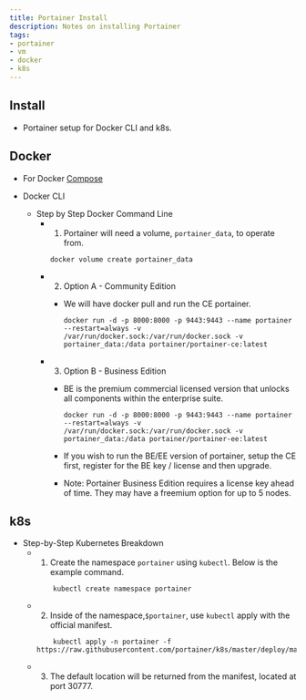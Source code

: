 ```yaml
---
title: Portainer Install
description: Notes on installing Portainer
tags:
- portainer
- vm
- docker
- k8s
---
```

## Install

- Portainer setup for Docker CLI and k8s.

## Docker

- For Docker [Compose](https://kbve.com/application/portainer#compose)

- Docker CLI
  - Step by Step Docker Command Line
    - 1. Portainer will need a volume, `portainer_data`, to operate from.

        ```shell
        docker volume create portainer_data
        ```

    - 2. Option A - Community Edition
      - We will have docker pull and run the CE portainer.

        ```shell
        docker run -d -p 8000:8000 -p 9443:9443 --name portainer --restart=always -v /var/run/docker.sock:/var/run/docker.sock -v portainer_data:/data portainer/portainer-ce:latest
        ```

    - 3. Option B - Business Edition
      - BE is the premium commercial licensed version that unlocks all components within the enterprise suite.

        ```shell
        docker run -d -p 8000:8000 -p 9443:9443 --name portainer --restart=always -v /var/run/docker.sock:/var/run/docker.sock -v portainer_data:/data portainer/portainer-ee:latest
        ```

      - If you wish to run the BE/EE version of portainer, setup the CE first, register for the BE key / license and then upgrade.
      - Note: Portainer Business Edition requires a license key ahead of time. They may have a freemium option for up to 5 nodes.

## k8s

- Step-by-Step Kubernetes Breakdown
  - 1. Create the namespace `portainer` using `kubectl`. Below is the example command.

    ```shell
        kubectl create namespace portainer
    ```

  - 2. Inside of the namespace,`$portainer`, use `kubectl` apply with the official manifest.

    ```shell
        kubectl apply -n portainer -f https://raw.githubusercontent.com/portainer/k8s/master/deploy/manifests/portainer/portainer.yaml
    ```

  - 3. The default location will be returned from the manifest, located at port 30777.
